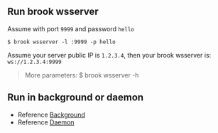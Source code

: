 ## Run brook wsserver

Assume with port `9999` and password `hello`

```
$ brook wsserver -l :9999 -p hello
```

Assume your server public IP is `1.2.3.4`, then your brook wsserver is: `ws://1.2.3.4:9999`

> More parameters: $ brook wsserver -h

## Run in background or daemon

* Reference [Background](brook-server.md)
* Reference [Daemon](joker.md)
